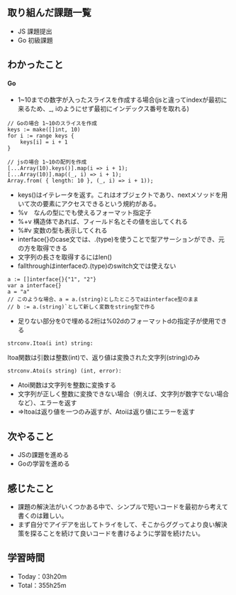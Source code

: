 ## 取り組んだ課題一覧
- JS 課題提出
- Go 初級課題

## わかったこと
#### Go
- 1~10までの数字が入ったスライスを作成する場合(jsと違ってindexが最初に来るため、_, iのようにせず最初にインデックス番号を取れる)
```
// Goの場合 1~10のスライスを作成
keys := make([]int, 10)
for i := range keys {
    keys[i] = i + 1
}
```
```
// jsの場合 1~10の配列を作成
[...Array(10).keys()].map(i => i + 1);
[...Array(10)].map((_, i) => i + 1);
Array.from( { length: 10 }, (_, i) => i + 1));
```
- keys()はイテレータを返す。これはオブジェクトであり、nextメソッドを用いて次の要素にアクセスできるという規約がある。
- %v　なんの型にでも使えるフォーマット指定子
- %+v 構造体であれば、フィールド名とその値を出してくれる　
- %#v 変数の型も表示してくれる
- interface{}のcase文では、.(type)を使うことで型アサーションができ、元の方を取得できる
- 文字列の長さを取得するにはlen()
- fallthroughはinterfaceの.(type)のswitch文では使えない
```
a := []interface{}{"1", "2"}
var a interface{}
a = "a"
// このような場合、a = a.(string)としたところでaはinterface型のまま
// b := a.(string)`として新しく変数をstring型で作る
```
- 足りない部分を0で埋める2桁は%02dのフォーマットdの指定子が使用できる
```
strconv.Itoa(i int) string:
```
Itoa関数は引数は整数(int)で、返り値は変換された文字列(string)のみ
```
strconv.Atoi(s string) (int, error):
````
- Atoi関数は文字列を整数に変換する
- 文字列が正しく整数に変換できない場合（例えば、文字列が数字でない場合など）、エラーを返す
- =>Itoaは返り値を一つのみ返すが、Atoiは返り値にエラーを返す
 
## 次やること
- JSの課題を進める
- Goの学習を進める

## 感じたこと
- 課題の解決法がいくつかある中で、シンプルで短いコードを最初から考えて書くのは難しい。
- まず自分でアイデアを出してトライをして、そこからググってより良い解決策を探ることを続けて良いコードを書けるように学習を続けたい。

## 学習時間　
- Today：03h20m
- Total：355h25m
